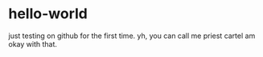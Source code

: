 # hello-world
just testing on github for the first time.
yh, you can call me priest cartel
am okay with that.
